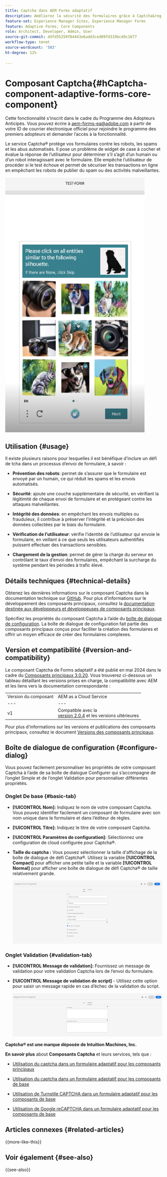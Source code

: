 ```yaml
---
title: Captcha dans AEM Forms adaptatif
description: Améliorez la sécurité des formulaires grâce à Captcha&reg ; sans effort. Guide pas à pas à l'intérieur !
feature-set: Experience Manager Sites, Experience Manager Forms
feature: Adaptive Forms, Core Components
role: Architect, Developer, Admin, User
source-git-commit: ddfd55259f84443e6add3ced09fd319bcd9c1677
workflow-type: tm+mt
source-wordcount: '583'
ht-degree: 12%

---
```


# Composant Captcha{#hCaptcha-component-adaptive-forms-core-component}

<span class="preview"> Cette fonctionnalité s’inscrit dans le cadre du Programme des Adopteurs Anticipés. Vous pouvez écrire à aem-forms-ea@adobe.com à partir de votre ID de courrier électronique officiel pour rejoindre le programme des premiers adopteurs et demander l’accès à la fonctionnalité. </span>

Le service Captcha® protège vos formulaires contre les robots, les spams et les abus automatisés. Il pose un problème de widget de case à cocher et évalue la réponse de l’utilisateur pour déterminer s’il s’agit d’un humain ou d’un robot interagissant avec le formulaire. Elle empêche l’utilisateur de procéder si le test échoue et permet de sécuriser les transactions en ligne en empêchant les robots de publier du spam ou des activités malveillantes.

![Captcha®](/help/adaptive-forms/assets/hCaptcha-challenge.png)

## Utilisation {#usage}

Il existe plusieurs raisons pour lesquelles il est bénéfique d’inclure un défi de tcha dans un processus d’envoi de formulaire, à savoir :

- **Prévention des robots**: permet de s’assurer que le formulaire est envoyé par un humain, ce qui réduit les spams et les envois automatisés.

- **Sécurité**: ajoute une couche supplémentaire de sécurité, en vérifiant la légitimité de chaque envoi de formulaire et en protégeant contre les attaques malveillantes.

- **Intégrité des données**: en empêchant les envois multiples ou frauduleux, il contribue à préserver l’intégrité et la précision des données collectées par le biais du formulaire.

- **Vérification de l’utilisateur**: vérifie l’identité de l’utilisateur qui envoie le formulaire, en veillant à ce que seuls les utilisateurs authentifiés puissent effectuer des transactions sensibles.

- **Chargement de la gestion**: permet de gérer la charge du serveur en contrôlant le taux d’envoi des formulaires, empêchant la surcharge du système pendant les périodes à trafic élevé.

## Détails techniques {#technical-details}

Obtenez les dernières informations sur le composant Captcha dans la documentation technique sur [GitHub](https://github.com/adobe/aem-core-forms-components/blob/master/ui.af.apps/src/main/content/jcr_root/apps/core/fd/components/form/hCaptcha/v1/hCaptcha/README.md). Pour plus d’informations sur le développement des composants principaux, consultez la [documentation destinée aux développeurs et développeuses de composants principaux](/help/developing/overview.md).

Spécifiez les propriétés du composant Captcha à l’aide du [boîte de dialogue de configuration](#configure-dialog). La boîte de dialogue de configuration fait partie des composants principaux conçus pour faciliter la création des formulaires et offrir un moyen efficace de créer des formulaires complexes.

## Version et compatibilité {#version-and-compatibility}


Le composant Captcha de Forms adaptatif a été publié en mai 2024 dans le cadre du [Composants principaux 3.0.20](https://github.com/adobe/aem-core-forms-components/commit/a4cb97131ffad47137a8f5f173401128a1cf3491). Vous trouverez ci-dessous un tableau détaillant les versions prises en charge, la compatibilité avec AEM et les liens vers la documentation correspondante :

|  |  |
|---|---|
| Version du composant | AEM as a Cloud Service |
| --- | --- |
| v1 | Compatible avec la <br>[version 2.0.4](/help/adaptive-forms/version.md) et les versions ultérieures | Compatible | Compatible |

Pour plus d’informations sur les versions et publications des composants principaux, consultez le document [Versions des composants principaux](/help/adaptive-forms/version.md).

## Boîte de dialogue de configuration {#configure-dialog}

Vous pouvez facilement personnaliser les propriétés de votre composant Captcha à l’aide de sa boîte de dialogue Configurer qui s’accompagne de l’onglet Simple et de l’onglet Validation pour personnaliser différentes propriétés.

### Onglet De base {#basic-tab}

- **[!UICONTROL Nom]:** Indiquez le nom de votre composant Captcha. Vous pouvez identifier facilement un composant de formulaire avec son nom unique dans le formulaire et dans l’éditeur de règles.
- **[!UICONTROL Titre]:** Indiquez le titre de votre composant Captcha.
- **[!UICONTROL Paramètres de configuration]:** Sélectionnez une configuration de cloud configurée pour Captcha®.
- **Taille du captcha :** Vous pouvez sélectionner la taille d&#39;affichage de la boîte de dialogue de défi Captcha®. Utilisez la variable **[!UICONTROL Compact]** pour afficher une petite taille et la variable **[!UICONTROL Normal]** pour afficher une boîte de dialogue de défi Captcha® de taille relativement grande.<!-- or **[!UICONTROL Invisible]** to validate hCaptcha&reg; without explicitly rendering the checkbox widget on the user interface. -->

  ![Onglet Captcha de base](/help/adaptive-forms/assets/hcaptcha-basic.png)

### Onglet Validation {#validation-tab}

- **[!UICONTROL Message de validation]:** Fournissez un message de validation pour votre validation Captcha lors de l’envoi du formulaire.
- **[!UICONTROL Message de validation de script]** - Utilisez cette option pour saisir un message rapide en cas d’échec de la validation du script.

  ![Onglet Validation de captcha](/help/adaptive-forms/assets/hcaptcha-validation-tab.png)

**Captcha® est une marque déposée de Intuition Machines, Inc.**

**En savoir plus** about **Composants Captcha** et leurs services, tels que :

- [Utilisation du captcha dans un formulaire adaptatif pour les composants principaux](https://experienceleague.adobe.com/en/docs/experience-manager-cloud-service/content/forms/adaptive-forms-authoring/authoring-adaptive-forms-core-components/create-an-adaptive-form-on-forms-cs/integrate-adaptive-forms-hCaptcha-core-components)

- [Utilisation du captcha dans un formulaire adaptatif pour les composants de base](https://experienceleague.adobe.com/en/docs/experience-manager-cloud-service/content/forms/adaptive-forms-authoring/authoring-adaptive-forms-foundation-components/add-components-to-an-adaptive-form/integrate-adaptive-forms-hcaptcha)

- [Utilisation de Turnstile CAPTCHA dans un formulaire adaptatif pour les composants de base](https://experienceleague.adobe.com/en/docs/experience-manager-cloud-service/content/forms/adaptive-forms-authoring/authoring-adaptive-forms-foundation-components/add-components-to-an-adaptive-form/integrate-adaptive-forms-turnstile)

- [Utilisation de Google reCAPTCHA dans un formulaire adaptatif pour les composants de base](https://experienceleague.adobe.com/en/docs/experience-manager-cloud-service/content/forms/adaptive-forms-authoring/authoring-adaptive-forms-core-components/create-an-adaptive-form-on-forms-cs/captcha-adaptive-forms-core-components)

## Articles connexes {#related-articles}

{{more-like-this}}

## Voir également {#see-also}

{{see-also}}
